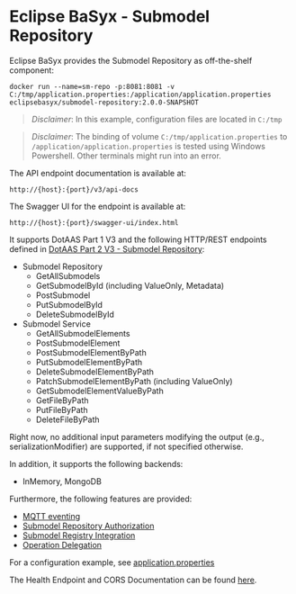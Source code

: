 # Eclipse BaSyx - Submodel Repository 
Eclipse BaSyx provides the Submodel Repository as off-the-shelf component:

    docker run --name=sm-repo -p:8081:8081 -v C:/tmp/application.properties:/application/application.properties eclipsebasyx/submodel-repository:2.0.0-SNAPSHOT 

> *Disclaimer*: In this example, configuration files are located in `C:/tmp`

> *Disclaimer*: The binding of volume `C:/tmp/application.properties` to `/application/application.properties` is tested using Windows Powershell. Other terminals might run into an error.

The API endpoint documentation is available at:

	http://{host}:{port}/v3/api-docs
	
The Swagger UI for the endpoint is available at:

	http://{host}:{port}/swagger-ui/index.html

It supports DotAAS Part 1 V3 and the following HTTP/REST endpoints defined in [DotAAS Part 2 V3 - Submodel Repository](https://app.swaggerhub.com/apis/Plattform_i40/SubmodelRepositoryServiceSpecification/V3.0.1_SSP-001):

* Submodel Repository
  * GetAllSubmodels
  * GetSubmodelById (including ValueOnly, Metadata)
  * PostSubmodel
  * PutSubmodelById
  * DeleteSubmodelById
* Submodel Service
  * GetAllSubmodelElements
  * PostSubmodelElement
  * PostSubmodelElementByPath
  * PutSubmodelElementByPath
  * DeleteSubmodelElementByPath
  * PatchSubmodelElementByPath (including ValueOnly)
  * GetSubmodelElementValueByPath
  * GetFileByPath
  * PutFileByPath
  * DeleteFileByPath

Right now, no additional input parameters modifying the output (e.g., serializationModifier) are supported, if not specified otherwise.

In addition, it supports the following backends:
* InMemory, MongoDB

Furthermore, the following features are provided:
* [MQTT eventing](basyx.submodelrepository-feature-mqtt)
* [Submodel Repository Authorization](basyx.submodelrepository-feature-authorization)
* [Submodel Registry Integration](basyx.submodelrepository-feature-registry-integration)
* [Operation Delegation](basyx.submodelrepository-feature-operation-delegation)

For a configuration example, see [application.properties](basyx.submodelrepository.component/src/main/resources/application.properties)

The Health Endpoint and CORS Documentation can be found [here](../docs/Readme.md). 
